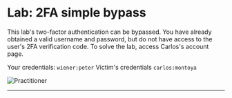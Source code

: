 # Lab: 2FA simple bypass

This lab's two-factor authentication can be bypassed. You have already obtained a valid username and password, but do not have access to the user's 2FA verification code. To solve the lab, access Carlos's account page.

Your credentials: `wiener:peter`
Victim's credentials `carlos:montoya`

![Practitioner](https://img.shields.io/badge/level-Apprentice-green)  

---
